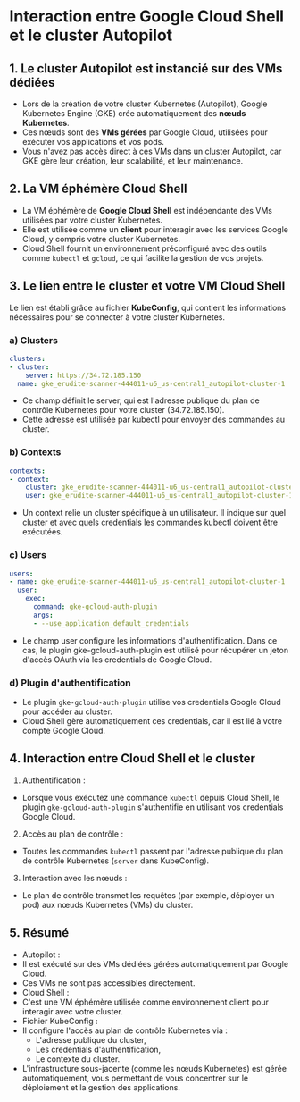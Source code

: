 # Interaction entre Google Cloud Shell et le cluster Autopilot

## 1. Le cluster Autopilot est instancié sur des VMs dédiées
- Lors de la création de votre cluster Kubernetes (Autopilot), Google Kubernetes Engine (GKE) crée automatiquement des **nœuds Kubernetes**.
- Ces nœuds sont des **VMs gérées** par Google Cloud, utilisées pour exécuter vos applications et vos pods.
- Vous n'avez pas accès direct à ces VMs dans un cluster Autopilot, car GKE gère leur création, leur scalabilité, et leur maintenance.

## 2. La VM éphémère Cloud Shell
- La VM éphémère de **Google Cloud Shell** est indépendante des VMs utilisées par votre cluster Kubernetes.
- Elle est utilisée comme un **client** pour interagir avec les services Google Cloud, y compris votre cluster Kubernetes.
- Cloud Shell fournit un environnement préconfiguré avec des outils comme `kubectl` et `gcloud`, ce qui facilite la gestion de vos projets.

## 3. Le lien entre le cluster et votre VM Cloud Shell
Le lien est établi grâce au fichier **KubeConfig**, qui contient les informations nécessaires pour se connecter à votre cluster Kubernetes.

### a) Clusters
```yaml
clusters:
- cluster:
    server: https://34.72.185.150
  name: gke_erudite-scanner-444011-u6_us-central1_autopilot-cluster-1
```

- Ce champ définit le server, qui est l'adresse publique du plan de contrôle Kubernetes pour votre cluster (34.72.185.150).
- Cette adresse est utilisée par kubectl pour envoyer des commandes au cluster.

### b) Contexts
```yaml
contexts:
- context:
    cluster: gke_erudite-scanner-444011-u6_us-central1_autopilot-cluster-1
    user: gke_erudite-scanner-444011-u6_us-central1_autopilot-cluster-1
```

- Un context relie un cluster spécifique à un utilisateur. Il indique sur quel cluster et avec quels credentials les commandes kubectl doivent être exécutées.

### c) Users
```yaml
users:
- name: gke_erudite-scanner-444011-u6_us-central1_autopilot-cluster-1
  user:
    exec:
      command: gke-gcloud-auth-plugin
      args:
      - --use_application_default_credentials
```
- Le champ user configure les informations d'authentification. Dans ce cas, le plugin gke-gcloud-auth-plugin est utilisé pour récupérer un jeton d'accès OAuth via les credentials de Google Cloud.

### d) Plugin d'authentification
- Le plugin `gke-gcloud-auth-plugin` utilise vos credentials Google Cloud pour accéder au cluster.
- Cloud Shell gère automatiquement ces credentials, car il est lié à votre compte Google Cloud.

## 4. Interaction entre Cloud Shell et le cluster

   1. Authentification :
   - Lorsque vous exécutez une commande `kubectl` depuis Cloud Shell, le plugin `gke-gcloud-auth-plugin` s'authentifie en utilisant vos credentials Google Cloud.

   2. Accès au plan de contrôle :
   - Toutes les commandes `kubectl` passent par l'adresse publique du plan de contrôle Kubernetes (`server` dans KubeConfig).

   3. Interaction avec les nœuds :
   - Le plan de contrôle transmet les requêtes (par exemple, déployer un pod) aux nœuds Kubernetes (VMs) du cluster.

## 5. Résumé

- Autopilot :
 - Il est exécuté sur des VMs dédiées gérées automatiquement par Google Cloud.
 - Ces VMs ne sont pas accessibles directement.
- Cloud Shell :
 - C'est une VM éphémère utilisée comme environnement client pour interagir avec votre cluster.
- Fichier KubeConfig :
 - Il configure l'accès au plan de contrôle Kubernetes via :
   - L'adresse publique du cluster,
   - Les credentials d'authentification,
   - Le contexte du cluster.
- L'infrastructure sous-jacente (comme les nœuds Kubernetes) est gérée automatiquement, vous permettant de vous concentrer sur le déploiement et la gestion des applications.



